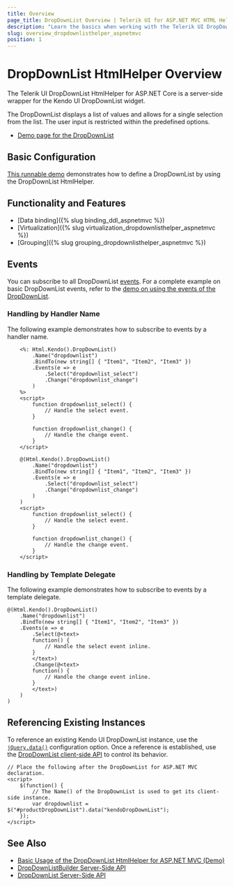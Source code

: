 ```yaml
---
title: Overview
page_title: DropDownList Overview | Telerik UI for ASP.NET MVC HTML Helpers
description: "Learn the basics when working with the Telerik UI DropDownList HtmlHelper for ASP.NET MVC."
slug: overview_dropdownlisthelper_aspnetmvc
position: 1
---
```


# DropDownList HtmlHelper Overview

The Telerik UI DropDownList HtmlHelper for ASP.NET Core is a server-side wrapper for the Kendo UI DropDownList widget.

The DropDownList displays a list of values and allows for a single selection from the list. The user input is restricted within the predefined options.

* [Demo page for the DropDownList](https://demos.telerik.com/aspnet-mvc/dropdownlist)

## Basic Configuration

[This runnable demo](https://demos.telerik.com/aspnet-mvc/dropdownlist) demonstrates how to define a DropDownList by using the DropDownList HtmlHelper.

## Functionality and Features

* [Data binding]({% slug binding_ddl_aspnetmvc %})
* [Virtualization]({% slug virtualization_dropdownlisthelper_aspnetmvc %})
* [Grouping]({% slug grouping_dropdownlisthelper_aspnetmvc %})

## Events

You can subscribe to all DropDownList [events](/api/dropdownlist). For a complete example on basic DropDownList events, refer to the [demo on using the events of the DropDownList](https://demos.telerik.com/aspnet-mvc/dropdownlist/events).

### Handling by Handler Name

The following example demonstrates how to subscribe to events by a handler name.

```ASPX
    <%: Html.Kendo().DropDownList()
        .Name("dropdownlist")
        .BindTo(new string[] { "Item1", "Item2", "Item3" })
        .Events(e => e
            .Select("dropdownlist_select")
            .Change("dropdownlist_change")
        )
    %>
    <script>
        function dropdownlist_select() {
            // Handle the select event.
        }

        function dropdownlist_change() {
            // Handle the change event.
        }
    </script>
```
```Razor
    @(Html.Kendo().DropDownList()
        .Name("dropdownlist")
        .BindTo(new string[] { "Item1", "Item2", "Item3" })
        .Events(e => e
            .Select("dropdownlist_select")
            .Change("dropdownlist_change")
        )
    )
    <script>
        function dropdownlist_select() {
            // Handle the select event.
        }

        function dropdownlist_change() {
            // Handle the change event.
        }
    </script>
```

### Handling by Template Delegate

The following example demonstrates how to subscribe to events by a template delegate.

    @(Html.Kendo().DropDownList()
        .Name("dropdownlist")
        .BindTo(new string[] { "Item1", "Item2", "Item3" })
        .Events(e => e
            .Select(@<text>
            function() {
                // Handle the select event inline.
            }
            </text>)
            .Change(@<text>
            function() {
                // Handle the change event inline.
            }
            </text>)
        )
    )

## Referencing Existing Instances

To reference an existing Kendo UI DropDownList instance, use the [`jQuery.data()`](http://api.jquery.com/jQuery.data/) configuration option. Once a reference is established, use the [DropDownList client-side API](http://docs.telerik.com/kendo-ui/api/javascript/ui/dropdownlist#methods) to control its behavior.

    // Place the following after the DropDownList for ASP.NET MVC declaration.
    <script>
        $(function() {
            // The Name() of the DropDownList is used to get its client-side instance.
            var dropdownlist = $("#productDropDownList").data("kendoDropDownList");
        });
    </script>

## See Also

* [Basic Usage of the DropDownList HtmlHelper for ASP.NET MVC (Demo)](https://demos.telerik.com/aspnet-mvc/dropdownlist)
* [DropDownListBuilder Server-Side API](http://docs.telerik.com/aspnet-mvc/api/Kendo.Mvc.UI.Fluent/DropDownListBuilder)
* [DropDownList Server-Side API](/api/dropdownlist)
